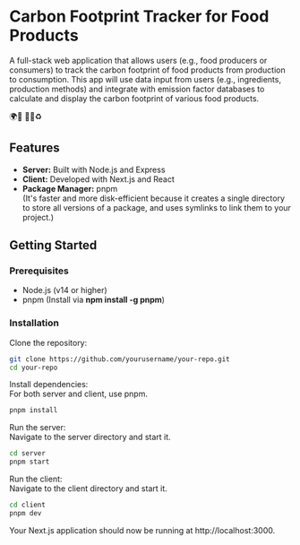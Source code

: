 # Carbon Footprint Tracker for Food Products

A full-stack web application that allows users (e.g., food producers or consumers) to track the carbon footprint of food products from production to consumption. This app will use data input from users (e.g., ingredients, production methods) and integrate with emission factor databases to calculate and display the carbon footprint of various food products.

🌍🌳 🌱🦶♻️

## Features
- **Server:** Built with Node.js and Express
- **Client:** Developed with Next.js and React
- **Package Manager:** pnpm <br>(It's faster and more disk-efficient because it creates a single directory to store all versions of a package, and uses symlinks to link them to your project.)


## Getting Started
### Prerequisites
- Node.js (v14 or higher)
- pnpm (Install via **npm install -g pnpm**)

### Installation
Clone the repository:
```bash
git clone https://github.com/yourusername/your-repo.git
cd your-repo
```

Install dependencies:
<br>
For both server and client, use pnpm.

```bash
pnpm install
```

Run the server:
<br>
Navigate to the server directory and start it.

```bash
cd server
pnpm start
```

Run the client:
<br>
Navigate to the client directory and start it.

```bash
cd client
pnpm dev
```
Your Next.js application should now be running at http://localhost:3000.

